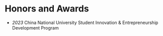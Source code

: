 # Honors and Awards
- *2023*  China National University Student Innovation & Entrepreneurship Development Program
